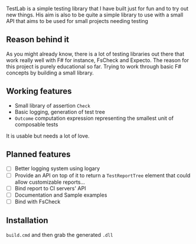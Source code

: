 TestLab is a simple testing library that I have built just for fun and to try out new things.
His aim is also to be quite a simple library to use with a small API that aims to be used for small projects needing testing

## Reason behind it

As you might already know, there is a lot of testing libraries out there that work really well with F# for instance, FsCheck and Expecto.
The reason for this project is purely educational so far. Trying to work through basic F# concepts by building a small library.

## Working features

* Small library of assertion `Check`
* Basic logging, generation of test tree
* `Outcome` computation expression representing the smallest unit of composable tests

It is usable but needs a lot of love.

## Planned features

- [ ] Better logging system using logary
- [ ] Provide an API on top of it to return a `TestReportTree` element that could allow customizable reports...
- [ ] Bind report to CI servers' API
- [ ] Documentation and Sample examples
- [ ] Bind with FsCheck

## Installation

`build.cmd` and then grab the generated `.dll`
